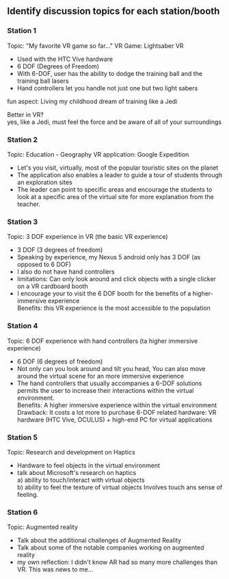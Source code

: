 ## Identify discussion topics for each station/booth

### Station 1

Topic: "My favorite VR game so far..."
VR Game:  Lightsaber VR
- Used with the HTC Vive hardware
- 6 DOF (Degrees of Freedom)
- With 6-DOF, user has the ability to dodge the training ball and the training ball lasers
- Hand controllers let you handle not just one but two light sabers

fun aspect:  Living my childhood dream of training like a Jedi

Better in VR? <br>
yes, like a Jedi, must feel the force and be aware of all of your surroundings


### Station 2

Topic:  Education - Geography
VR application:  Google Expedition
- Let's you visit, virtually, most of the popular touristic sites on the planet
- The application also enables a leader to guide a tour of students through an exploration sites
- The leader can point to specific areas and encourage the students to look at a specific area of the virtual site for
more explanation from the teacher.


### Station 3

Topic:  3 DOF experience in VR (the basic VR experience)
- 3 DOF (3 degrees of freedom)
- Speaking by experience, my Nexus 5 android only has 3 DOF (as opposed to 6 DOF)
- I also do not have hand controllers
- limitations:  Can only look around and click objects with a single clicker on a VR cardboard booth
- I encourage your to visit the 6 DOF booth for the benefits of a higher-immersive experience <br>
Benefits:  this VR experience is the most accessible to the population


### Station 4

Topic:  6 DOF experience with hand controllers (ta higher immersive experience)
- 6 DOF (6 degrees of freedom)
- Not  only can you look around and tilt you head, You can also move around the virtual scene for an more immersive experience
- The hand controllers that usually accompanies a 6-DOF solutions permits the user to increase their interactions within the virtual environment. <br>
Benefits:  A higher immersive experience within the virtual environment <br>
Drawback:  It costs a lot more to purchase 6-DOF related hardware: VR hardware (HTC Vive, OCULUS) + high-end PC for virtual applications



### Station 5

Topic: Research and development on Haptics
- Hardware to feel objects in the virtual environment
- talk about Microsoft's research on haptics <br>
a) ability to touch/interact with virtual objects <br>
b) ability to feel the texture of virtual objects
Involves touch ans sense of feeling.


### Station 6

Topic:  Augmented reality
- Talk about the additional challenges of Augmented Reality
- Talk about some of the notable companies working on augmented reality
- my own reflection:  I didn't know AR had so many more challenges than VR.  This was news to me...







